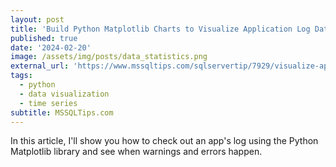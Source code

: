 ```yaml
---
layout: post
title: 'Build Python Matplotlib Charts to Visualize Application Log Data'
published: true
date: '2024-02-20'
image: /assets/img/posts/data_statistics.png
external_url: 'https://www.mssqltips.com/sqlservertip/7929/visualize-application-log-data-python-matplotlib-charts/?utm_source=HadiFadlallah'
tags:
  - python
  - data visualization
  - time series
subtitle: MSSQLTips.com
---
```

In this article, I'll show you how to check out an app's log using the Python Matplotlib library and see when warnings and errors happen.
